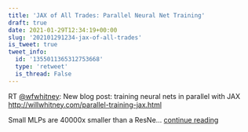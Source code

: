 ```yaml
---
title: 'JAX of All Trades: Parallel Neural Net Training'
draft: true
date: 2021-01-29T12:34:19+00:00
slug: '202101291234-jax-of-all-trades'
is_tweet: true
tweet_info:
  id: '1355011365312753668'
  type: 'retweet'
  is_thread: False
---
```




RT [@wfwhitney](https://x.com/wfwhitney): New blog post: training neural nets in parallel with JAX <http://willwhitney.com/parallel-training-jax.html>

Small MLPs are 40000x smaller than a ResNe… [continue reading](https://x.com/sytelus/status/1355011365312753668)

